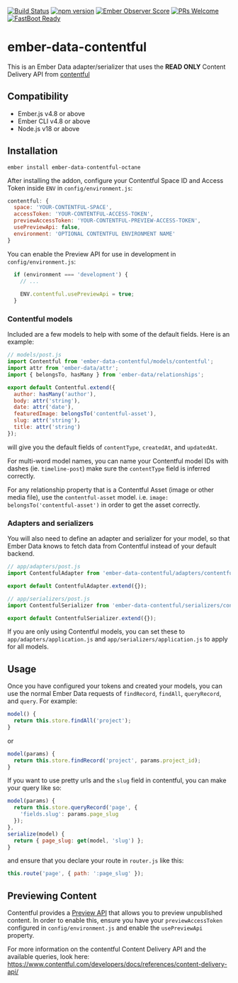 [![Build Status](https://travis-ci.org/davidpett/ember-data-contentful.svg?branch=master)](https://travis-ci.org/davidpett/ember-data-contentful)
[![npm version](https://badge.fury.io/js/ember-data-contentful.svg)](https://badge.fury.io/js/ember-data-contentful)
[![Ember Observer Score](http://emberobserver.com/badges/ember-data-contentful.svg)](http://emberobserver.com/addons/ember-data-contentful)
[![PRs Welcome](https://img.shields.io/badge/PRs-welcome-brightgreen.svg)](http://makeapullrequest.com)
[![FastBoot Ready](https://img.shields.io/badge/FastBoot-ready-brightgreen.svg)](http://ember-fastboot.com)
# ember-data-contentful

This is an Ember Data adapter/serializer that uses the **READ ONLY** Content Delivery API from [contentful](http://contentful.com)


## Compatibility

* Ember.js v4.8 or above
* Ember CLI v4.8 or above
* Node.js v18 or above


## Installation

```
ember install ember-data-contentful-octane
```

After installing the addon, configure your Contentful Space ID and Access Token inside `ENV` in `config/environment.js`:
```js
contentful: {
  space: 'YOUR-CONTENTFUL-SPACE',
  accessToken: 'YOUR-CONTENTFUL-ACCESS-TOKEN',
  previewAccessToken: 'YOUR-CONTENTFUL-PREVIEW-ACCESS-TOKEN',
  usePreviewApi: false,
  environment: 'OPTIONAL CONTENTFUL ENVIRONMENT NAME'
}
```

You can enable the Preview API for use in development in `config/environment.js`:

```js
  if (environment === 'development') {
    // ...
    
    ENV.contentful.usePreviewApi = true;
  }
```

### Contentful models

Included are a few models to help with some of the default fields. Here is an example:

```js
// models/post.js
import Contentful from 'ember-data-contentful/models/contentful';
import attr from 'ember-data/attr';
import { belongsTo, hasMany } from 'ember-data/relationships';

export default Contentful.extend({
  author: hasMany('author'),
  body: attr('string'),
  date: attr('date'),
  featuredImage: belongsTo('contentful-asset'),
  slug: attr('string'),
  title: attr('string')
});
```
will give you the default fields of `contentType`, `createdAt`, and `updatedAt`.

For multi-word model names, you can name your Contentful model IDs with dashes (ie. `timeline-post`) make sure the `contentType` field is inferred correctly.

For any relationship property that is a Contentful Asset (image or other media file), use the `contentful-asset` model. i.e. `image: belongsTo('contentful-asset')` in order to get the asset correctly.

### Adapters and serializers

You will also need to define an adapter and serializer for your model, so that Ember Data knows to fetch data from Contentful instead of your default backend.

```js
// app/adapters/post.js
import ContentfulAdapter from 'ember-data-contentful/adapters/contentful';

export default ContentfulAdapter.extend({});
```

```js
// app/serializers/post.js
import ContentfulSerializer from 'ember-data-contentful/serializers/contentful';

export default ContentfulSerializer.extend({});
```

If you are only using Contentful models, you can set these to `app/adapters/application.js` and `app/serializers/application.js` to apply for all models.

## Usage

Once you have configured your tokens and created your models, you can use the normal Ember Data requests of `findRecord`, `findAll`, `queryRecord`, and `query`. For example:
```js
model() {
  return this.store.findAll('project');
}
```
or
```js
model(params) {
  return this.store.findRecord('project', params.project_id);
}
```

If you want to use pretty urls and the `slug` field in contentful, you can make your query like so:
```js
model(params) {
  return this.store.queryRecord('page', {
    'fields.slug': params.page_slug
  });
},
serialize(model) {
  return { page_slug: get(model, 'slug') };
}
```
and ensure that you declare your route in `router.js` like this:
```js
this.route('page', { path: ':page_slug' });
```

## Previewing Content

Contentful provides a [Preview API](https://www.contentful.com/developers/docs/references/content-preview-api/) that allows you to preview unpublished content. In order to enable this, ensure you have your `previewAccessToken` configured in `config/environment.js` and enable the `usePreviewApi` property.

For more information on the contentful Content Delivery API and the available queries, look here: https://www.contentful.com/developers/docs/references/content-delivery-api/
